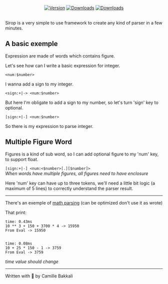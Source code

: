 <div align="center">
  <a href="https://www.npmjs.com/package/sirop"><img src="https://img.shields.io/npm/v/sirop?style=flat" alt="Version" /></a>  
  <a href="https://www.npmjs.com/package/sirop"><img src="https://img.shields.io/npm/dm/sirop?style=flat" alt="Downloads" /></a>
  <a href="https://github.com/rantemma/sirop/actions/workflows/npm.yml"><img src="https://img.shields.io/github/workflow/status/rantemma/sirop/Npm%20Publish" alt="Downloads" /></a>
</div>

<br>

Sirop is a very simple to use framework to create any kind of parser in a few minutes.

## A basic exemple

Expression are made of words which contains figure.

Let's see how can I write a basic expression for integer.

`<num:$number>`

I wanna add a sign to my integer.

`<sign:+|-> <num:$number>`

But here I'm obligate to add a sign to my number, so let's turn 'sign' key to optional.

`[sign:+|-] <num:$number>`

So there is my expression to parse integer.

## Multiple Figure Word

Figures is a kind of sub word, so I can add optional figure to my 'num' key, to support float.

`[sign:+|-] <num:<$number>[.][$number]>` <br>
*When words have multiple figures, all figures need to have enclosure*

Here 'num' key can have up to three tokens, we'll need a little bit logic (a maximum of 5 lines) to correctly understand the parser result.

***

There's an exemple of [math parsing](https://github.com/rantemma/sirop/blob/main/exemple/parseMath.js) (can be optimized don't use it as wrote)

That print: 
```
time: 0.43ms
10 ** 3 + 150 + 3700 * 4 -> 15950
From Eval -> 15950 
 

time: 0.08ms
10 + 25 * 150 - 1 -> 3759
From Eval -> 3759
```

*time value should change*

***

Written with 💖 by Camille Bakkali 
